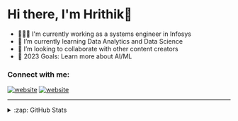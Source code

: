 # Hi there, I'm Hrithik👋 

- 👨🏻‍💻 I'm currently working as a systems engineer in Infosys
- 🌱 I’m currently learning Data Analytics and Data Science
- 👯 I’m looking to collaborate with other content creators
- 🥅 2023 Goals: Learn more about AI/ML

### Connect with me:

[![website](./img/linkedin-light.svg)](https://in.linkedin.com/in/hrithik-gharat-139117201#gh-light-mode-only)
[![website](./img/linkedin-dark.svg)](https://in.linkedin.com/in/hrithik-gharat-139117201#gh-dark-mode-only)
&nbsp;&nbsp;

---

<details>
  <summary>:zap: GitHub Stats</summary>

  <img align="left" alt="gharathrithik's GitHub Stats" src="https://github-readme-stats.vercel.app/api?username=gharathrithik&show_icons=true&hide_border=false&title_color=ff652f&icon_color=FFE400&bg_color=09131B&text_color=ffffff&border_color=0c1a25" />

</details>

[linkedin]: https://in.linkedin.com/in/hrithik-gharat-139117201
